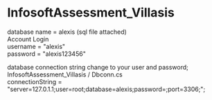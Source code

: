 # InfosoftAssessment_Villasis
database name = alexis (sql file attached)  
Account Login  
username = "alexis"  
password = "alexis123456"  

database connection string change to your user and password;  
InfosoftAssessment_Villasis / Dbconn.cs  
connectionString = "server=127.0.1.1;user=root;database=alexis;password=;port=3306;";
